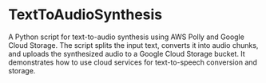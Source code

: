 # TextToAudioSynthesis
A Python script for text-to-audio synthesis using AWS Polly and Google Cloud Storage. The script splits the input text, converts it into audio chunks, and uploads the synthesized audio to a Google Cloud Storage bucket. It demonstrates how to use cloud services for text-to-speech conversion and storage.
